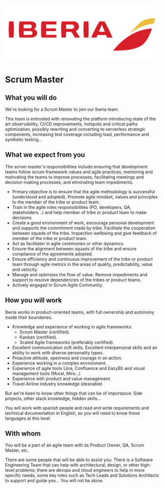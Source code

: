 ![](../static/iberia.png)

# Scrum Master

## What you will do

We're looking for a Scrum Master to join our Iberia team.

This team is entrusted with renovating the platform introducing state of the art observability, CI/CD improvements, hotspots and critical paths optimization, possibly rewriting and converting to serverless strategic components, increasing test coverage including load, performance and synthetic testing...

## What we expect from you

The scrum master's responsibilities include ensuring that development teams follow scrum framework values and agile practices, mentoring and motivating the teams to improve processes, facilitating meetings and decision-making processes, and eliminating team impediments.

- Primary objective is to ensure that the agile methodology is successful (understood and adopted). Promote agile mindset, values and principles to the member of the tribe or product team.
- Train in the agile roles responsibilities (PO, developers, QA, stakeholders...) and help member of tribe or product team to make decisions
- Create a good environment of work, encourage personal development and supports the commitment made by tribe. Facilitate the cooperation between squads of the tribe. Inspection wellbeing and give feedback of member of the tribe or product team.
- Act as facilitator in agile ceremonies or other dynamics.
- Ensure the alignment between squads of the tribe and ensure compliance of the agreements adopted.
- Ensure efficiency and continuous improvement of the tribe or product team through agile metrics in the areas of quality, predictability, value and velocity.
- Manage and optimizes the flow of value. Remove impediments and support to resolve dependencies of the tribes or product teams.
- Actively engaged in Scrum Agile Community.

## How you will work

Iberia works in product-oriented teams, with full ownership and autonomy inside their boundaries.

- Knowledge and experience of working in agile frameworks:
  - Scrum Master (certified).
  - Kanban (certified).
  - Scaled Agile frameworks (preferably certified).
- Excellent communication soft skills. Excellent interpersonal skills and an ability to work with diverse personality types.
- Proactive attitude, openness and courage in an action.
- Experience working in a complex environment.
- Experience of agile tools (Jira, Confluence and EazyBI) and visual management tools (Mural, Miro...)
- Experience with product and value management.
- Travel Airline industry knowledge (desirable)

But we're keen to know other things that can be of importance: Side projects, other stack knowledge, hidden skills...

You will work with spanish people and read and write requirements and technical documentation in English, so you will need to know these languages at this level.

## With whom

You will be a part of an agile team with its Product Owner, QA, Scrum Master, etc.

There are some people that will be able to assist you: There is a Software Engineering Team that can help with architectural, design, or other high-level problems; there are devops and cloud engineers to help in more specific needs, some key roles such as Tech Leads and Solutions Architects to support and guide you... You will not be alone.
